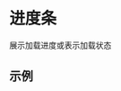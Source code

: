 <script setup>
import componentDemo from './DemoLoading.vue'
import componentDemoControl from './DemoLoadingControl.vue'
</script>

# 进度条

展示加载进度或表示加载状态

## 示例

<component-demo-control v-slot="props" >
  <preview-demo-code comp-name="Loading" demo-name="DemoLoading">
    <component-demo v-bind="props" />
  </preview-demo-code>
</component-demo-control>
